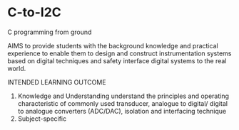 # C-to-I2C
C programming from ground

AIMS
  to provide students with the background knowledge and practical experience to enable them to design and construct instrumentation systems based on digital techniques and safety interface digital systems to the real world.
  
INTENDED LEARNING OUTCOME
  1. Knowledge and Understanding
    understand the principles and operating characteristic of commonly used transducer, analogue to digital/ digital to analogue converters (ADC/DAC), isolation and interfacing technique
  2. Subject-specific
